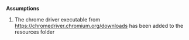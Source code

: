 **Assumptions**
1. The chrome driver executable from 
https://chromedriver.chromium.org/downloads has been added to the resources folder